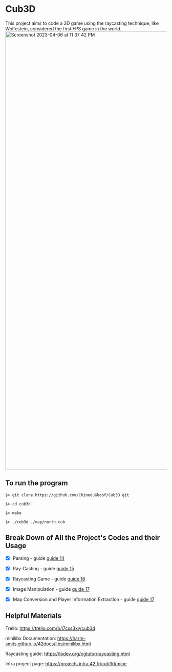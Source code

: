 # Cub3D

This project aims to code a 3D game using the raycasting technique, like Wolfestein, considered the first FPS game in the world.
<img width="1364" alt="Screenshot 2023-04-06 at 11 37 42 PM" src="https://user-images.githubusercontent.com/111196709/230478943-460df6df-b1d0-4925-bb09-2d418504de20.png">

## To run the program

``$> git clone https://github.com/ChineduGboof/Cub3D.git ``

``$> cd cub3d``

``$> make``

``$> ./cub3d ./map/north.cub``

## Break Down of All the Project's Codes and their Usage

- [X] Parsing - guide [guide 14](https://github.com/ChineduGboof/CUB3D/blob/main/Readme/Parsing.md "Map Validation and Error Checking")
- [X] Ray-Casting - guide [guide 15](https://github.com/ChineduGboof/CUB3D/blob/main/Readme/Raycasting.md "Raycasting Engine Functions")
- [X] Raycasting Game - guide [guide 16](https://github.com/ChineduGboof/CUB3D/blob/main/Readme/Game.md "Raycasting Game")
- [X] Image Manipulation  - guide [guide 17](https://github.com/ChineduGboof/CUB3D/blob/main/Readme/Image.md "Image Manipulation")
- [X] Map Conversion and Player Information Extraction  - guide [guide 17](https://github.com/ChineduGboof/CUB3D/blob/main/Readme/Map.md "Map Conversion and Player Information Extraction")


## Helpful Materials

Trello: https://trello.com/b/i7cxs3xy/cub3d

minilibx Documentation: https://harm-smits.github.io/42docs/libs/minilibx.html

Raycasting guide: https://lodev.org/cgtutor/raycasting.html

Intra project page: https://projects.intra.42.fr/cub3d/mine
